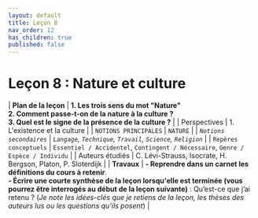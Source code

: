 ```yaml
---
layout: default
title: Leçon 8
nav_order: 12
has_children: true
published: false
---
```


# Leçon 8 : Nature et culture 

| **Plan de la leçon**    | **1. Les trois sens du mot "Nature"<br>2. Comment passe-t-on de la nature à la culture ?<br />3. Quel est le signe de la présence de la culture ?**          |
| Perspectives            | 1. L'existence et la culture        |
| `NOTIONS PRINCIPALES`   | `NATURE`        |
| *`Notions secondaires`* | *`Langage`, `Technique`, `Travail`, `Science`, `Religion`*          |
| `Repères conceptuels`   | `Essentiel / Accidentel`, `Contingent / Nécessaire`, `Genre / Espèce / Individu`        |
| Auteurs étudiés         | C. Lévi-Strauss, Isocrate, H. Bergson, Platon, P. Sloterdijk        |
| **Travaux**             | **- Reprendre dans un carnet les définitions du cours à retenir**. <br />**- Écrire une courte synthèse de la leçon lorsqu'elle est terminée (vous pourrez être interrogés au début de la leçon suivante)** : Qu’est-ce que j’ai retenu ? (*Je note les idées-clés que je retiens de la leçon, les thèses des auteurs lus ou les questions qu’ils posent*) |



